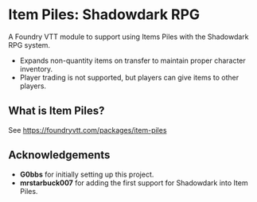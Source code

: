 # Item Piles: Shadowdark RPG
A Foundry VTT module to support using Items Piles with the Shadowdark RPG system.
- Expands non-quantity items on transfer to maintain proper character inventory.
- Player trading is not supported, but players can give items to other players.

## What is Item Piles?
See https://foundryvtt.com/packages/item-piles

## Acknowledgements
- **G0bbs** for initially setting up this project.
- **mrstarbuck007** for adding the first support for Shadowdark into Item Piles.
